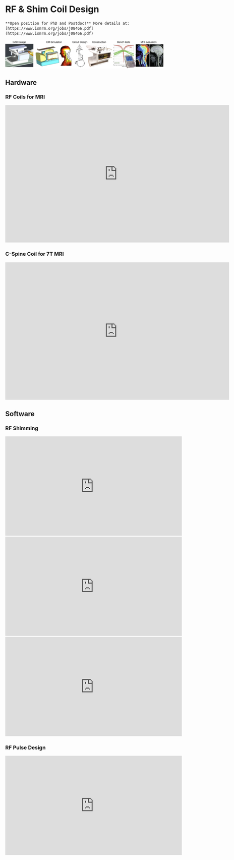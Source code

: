# RF & Shim Coil Design

```{Important}
**Open position for PhD and Postdoc!** More details at: [https://www.ismrm.org/jobs/j08466.pdf](https://www.ismrm.org/jobs/j08466.pdf)
```

![Alt text](../_media/coil_building_workflow.png)

## Hardware

### RF Coils for MRI

<iframe src="https://docs.google.com/presentation/d/1BuAzzgm-FULRf6z83uCowXtB2wfiBxgnK-ODXE04RRM/embed?start=true&loop=false&delayms=60000" frameborder="0" width="710" height="436" allowfullscreen="true" mozallowfullscreen="true" webkitallowfullscreen="true"></iframe>

### C-Spine Coil for 7T MRI

<iframe src="https://docs.google.com/presentation/d/12kbI2_nI0VYLRx5c6uzryIufFFK-OneRBaub88VCBmQ/embed?start=true&loop=false&delayms=60000" frameborder="0" width="710" height="436" allowfullscreen="true" mozallowfullscreen="true" webkitallowfullscreen="true"></iframe>

## Software

### RF Shimming

<iframe width="560" height="315" src="https://www.youtube.com/embed/jEe1XUZnUQ4?si=tp2wPxFKnqy8sNGf" title="YouTube video player" frameborder="0" allow="accelerometer; autoplay; clipboard-write; encrypted-media; gyroscope; picture-in-picture; web-share" allowfullscreen></iframe>

<iframe width="560" height="315" src="https://www.youtube.com/embed/Mv5n4ai_O2o?si=qmJsLCtxRSMmmxFZ" title="YouTube video player" frameborder="0" allow="accelerometer; autoplay; clipboard-write; encrypted-media; gyroscope; picture-in-picture; web-share" allowfullscreen></iframe>

<iframe width="560" height="315" src="https://www.youtube.com/embed/JTxRWRivP24?si=rxFZ-lpci0LJ0iVz" title="YouTube video player" frameborder="0" allow="accelerometer; autoplay; clipboard-write; encrypted-media; gyroscope; picture-in-picture; web-share" allowfullscreen></iframe>

### RF Pulse Design

<iframe width="560" height="315" src="https://www.youtube.com/embed/u15unqyzQz4?si=je4YX_oXQexcPYGG" title="YouTube video player" frameborder="0" allow="accelerometer; autoplay; clipboard-write; encrypted-media; gyroscope; picture-in-picture; web-share" allowfullscreen></iframe>

